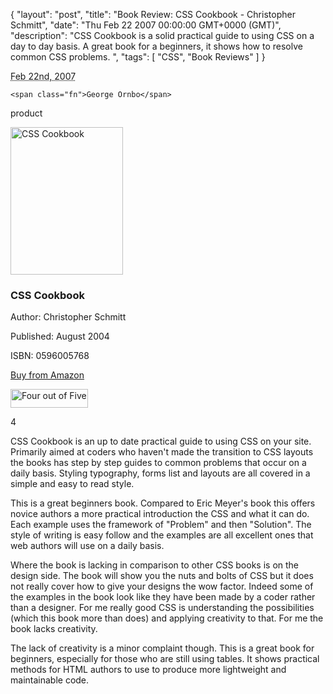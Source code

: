 {
  "layout": "post",
  "title": "Book Review: CSS Cookbook - Christopher Schmitt",
  "date": "Thu Feb 22 2007 00:00:00 GMT+0000 (GMT)",
  "description": "CSS Cookbook is a solid practical guide to using CSS on a day to day basis.  A great book for a beginners, it shows how to resolve common CSS problems. ",
  "tags": [
    "CSS",
    "Book Reviews"
  ]
}

<abbr class="dtreviewed" title="20070222T1343">Feb 22nd, 2007</abbr>

<span class="reviewer vcard" id="reviewer-vcard">

    <span class="fn">George Ornbo</span>

</span>

<span class="type">product</span>

<img src="/images/articles/css_cookbook.gif" alt="CSS Cookbook" title="CSS Cookbook" width="180" height="236" class="right" />


<h3 class="fn">CSS Cookbook</h3>

<p>Author: Christopher Schmitt</p>

<p>Published: August 2004</p>

<p>ISBN: 0596005768</p>

<p><a href="http://www.amazon.com/CSS-Cookbook-Christopher-Schmitt/dp/0596005768">Buy from Amazon</a></p>

<img src="/images/books/four_stars.gif" title="Four out of Five" alt="Four out of Five" height="30" width="124" />

<span class="rating">4</span>

<div class="description">

<p>CSS Cookbook is an up to date practical guide to using CSS on your site. Primarily aimed at coders who haven't made the transition to CSS layouts the books has step by step guides to common problems that occur on a daily basis. Styling typography, forms list and layouts are all covered in a simple and easy to read style.</p>

<p>This is a great beginners book. Compared to Eric Meyer's book this offers novice authors a more practical introduction the CSS and what it can do. Each example uses the framework of "Problem" and then "Solution". The style of writing is easy follow and the examples are all excellent ones that web authors will use on a daily basis.</p>

<p>Where the book is lacking in comparison to other CSS books is on the design side. The book will show you the nuts and bolts of CSS but it does not really cover how to give your designs the wow factor. Indeed some of the examples in the book look like they have been made by a coder rather than a designer. For me really good CSS is understanding the possibilities (which this book more than does) and applying creativity to that. For me the book lacks creativity.</p>

<p>The lack of creativity is a minor complaint though. This is a great book for beginners, especially for those who are still using tables. It shows practical methods for HTML authors to use to produce more lightweight and maintainable code.</p> 
</div>
</div>
